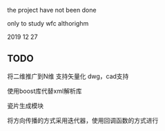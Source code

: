 the project have not been done

only to study wfc althorighm

2019 12 27


## TODO

将二维推广到N维
支持矢量化
dwg，cad支持

使用boost库代替xml解析库


瓷片生成模块

将方向传播的方式采用迭代器，使用回调函数的方式进行
